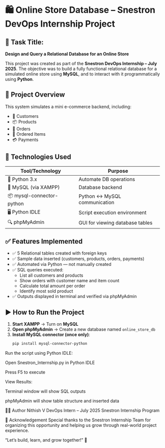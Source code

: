 # 🛍️ Online Store Database – Snestron DevOps Internship Project

## 📌 Task Title:
**Design and Query a Relational Database for an Online Store**

This project was created as part of the **Snestron DevOps Internship – July 2025**. The objective was to build a fully functional relational database for a simulated online store using **MySQL**, and to interact with it programmatically using **Python**.

## 🔧 Project Overview

This system simulates a mini e-commerce backend, including:
- 🧍 Customers  
- 📦 Products  
- 🧾 Orders  
- 📄 Ordered Items  
- 💳 Payments  

## 🧰 Technologies Used

| Tool/Technology       | Purpose                          |
|-----------------------|----------------------------------|
| 🐍 Python 3.x         | Automate DB operations           |
| 🐬 MySQL (via XAMPP)  | Database backend                 |
| 📦 mysql-connector-python | Python ↔ MySQL communication |
| 🖥️ Python IDLE        | Script execution environment     |
| 🔍 phpMyAdmin         | GUI for viewing database tables  |


## ✅ Features Implemented

- ✅ 5 Relational tables created with foreign keys
- ✅ Sample data inserted (customers, products, orders, payments)
- ✅ Automated via Python — not manually created
- ✅ SQL queries executed:
  - List all customers and products
  - Show orders with customer name and item count
  - Calculate total amount per order
  - Identify most sold product
- ✅ Outputs displayed in terminal and verified via phpMyAdmin

## ▶️ How to Run the Project

1. **Start XAMPP** → Turn on **MySQL**
2. **Open phpMyAdmin** → Create a new database named `online_store_db`
3. **Install MySQL connector (once only)**:
   ```bash
   pip install mysql-connector-python
Run the script using Python IDLE:

Open Snestron_Internship.py in Python IDLE

Press F5 to execute

View Results:

Terminal window will show SQL outputs

phpMyAdmin will show table structure and inserted data



👨‍💻 Author
Nithish V
DevOps Intern – July 2025
Snestron Internship Program

🙏 Acknowledgement
Special thanks to the Snestron Internship Team for organizing this opportunity and helping us grow through real-world project experience.

“Let’s build, learn, and grow together!” 🚀
